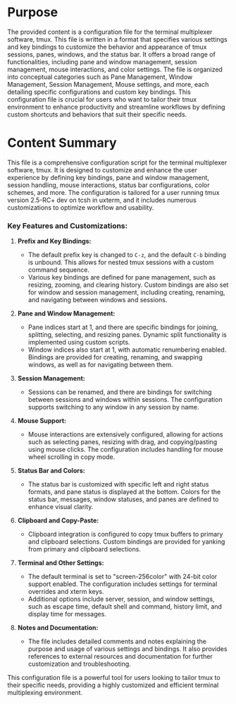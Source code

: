 # Purpose
The provided content is a configuration file for the terminal multiplexer software, tmux. This file is written in a format that specifies various settings and key bindings to customize the behavior and appearance of tmux sessions, panes, windows, and the status bar. It offers a broad range of functionalities, including pane and window management, session management, mouse interactions, and color settings. The file is organized into conceptual categories such as Pane Management, Window Management, Session Management, Mouse settings, and more, each detailing specific configurations and custom key bindings. This configuration file is crucial for users who want to tailor their tmux environment to enhance productivity and streamline workflows by defining custom shortcuts and behaviors that suit their specific needs.
# Content Summary
This file is a comprehensive configuration script for the terminal multiplexer software, tmux. It is designed to customize and enhance the user experience by defining key bindings, pane and window management, session handling, mouse interactions, status bar configurations, color schemes, and more. The configuration is tailored for a user running tmux version 2.5-RC+ dev on tcsh in uxterm, and it includes numerous customizations to optimize workflow and usability.

### Key Features and Customizations:

1. **Prefix and Key Bindings:**
   - The default prefix key is changed to `C-z`, and the default `C-b` binding is unbound. This allows for nested tmux sessions with a custom command sequence.
   - Various key bindings are defined for pane management, such as resizing, zooming, and clearing history. Custom bindings are also set for window and session management, including creating, renaming, and navigating between windows and sessions.

2. **Pane and Window Management:**
   - Pane indices start at 1, and there are specific bindings for joining, splitting, selecting, and resizing panes. Dynamic split functionality is implemented using custom scripts.
   - Window indices also start at 1, with automatic renumbering enabled. Bindings are provided for creating, renaming, and swapping windows, as well as for navigating between them.

3. **Session Management:**
   - Sessions can be renamed, and there are bindings for switching between sessions and windows within sessions. The configuration supports switching to any window in any session by name.

4. **Mouse Support:**
   - Mouse interactions are extensively configured, allowing for actions such as selecting panes, resizing with drag, and copying/pasting using mouse clicks. The configuration includes handling for mouse wheel scrolling in copy mode.

5. **Status Bar and Colors:**
   - The status bar is customized with specific left and right status formats, and pane status is displayed at the bottom. Colors for the status bar, messages, window statuses, and panes are defined to enhance visual clarity.

6. **Clipboard and Copy-Paste:**
   - Clipboard integration is configured to copy tmux buffers to primary and clipboard selections. Custom bindings are provided for yanking from primary and clipboard selections.

7. **Terminal and Other Settings:**
   - The default terminal is set to "screen-256color" with 24-bit color support enabled. The configuration includes settings for terminal overrides and xterm keys.
   - Additional options include server, session, and window settings, such as escape time, default shell and command, history limit, and display time for messages.

8. **Notes and Documentation:**
   - The file includes detailed comments and notes explaining the purpose and usage of various settings and bindings. It also provides references to external resources and documentation for further customization and troubleshooting.

This configuration file is a powerful tool for users looking to tailor tmux to their specific needs, providing a highly customized and efficient terminal multiplexing environment.
